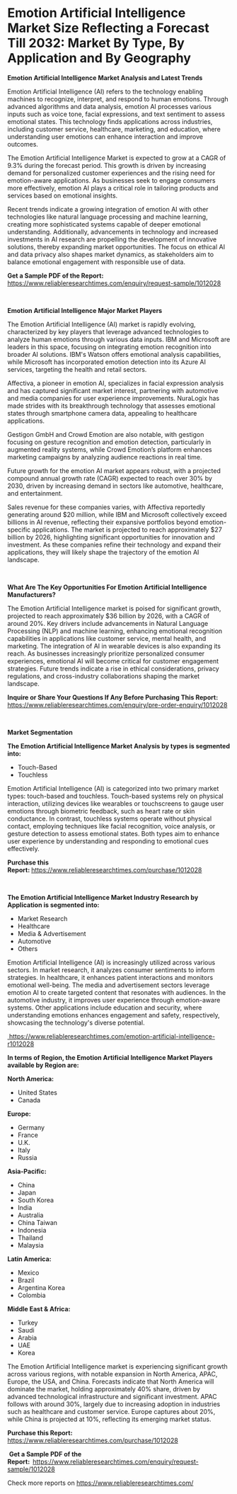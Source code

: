 <p><h1>Emotion Artificial Intelligence Market Size Reflecting a Forecast Till 2032: Market By Type, By Application and By Geography</h1></p><p><strong>Emotion Artificial Intelligence Market Analysis and Latest Trends</strong></p>
<p><p>Emotion Artificial Intelligence (AI) refers to the technology enabling machines to recognize, interpret, and respond to human emotions. Through advanced algorithms and data analysis, emotion AI processes various inputs such as voice tone, facial expressions, and text sentiment to assess emotional states. This technology finds applications across industries, including customer service, healthcare, marketing, and education, where understanding user emotions can enhance interaction and improve outcomes.</p><p>The Emotion Artificial Intelligence Market is expected to grow at a CAGR of 9.3% during the forecast period. This growth is driven by increasing demand for personalized customer experiences and the rising need for emotion-aware applications. As businesses seek to engage consumers more effectively, emotion AI plays a critical role in tailoring products and services based on emotional insights. </p><p>Recent trends indicate a growing integration of emotion AI with other technologies like natural language processing and machine learning, creating more sophisticated systems capable of deeper emotional understanding. Additionally, advancements in technology and increased investments in AI research are propelling the development of innovative solutions, thereby expanding market opportunities. The focus on ethical AI and data privacy also shapes market dynamics, as stakeholders aim to balance emotional engagement with responsible use of data.</p></p>
<p><strong>Get a Sample PDF of the Report:&nbsp;</strong> <a href="https://www.reliableresearchtimes.com/enquiry/request-sample/1012028?utm_campaign=2179&utm_medium=2&utm_source=Github&utm_content=ia&utm_term=06032025&utm_id=emotion-artificial-intelligence">https://www.reliableresearchtimes.com/enquiry/request-sample/1012028</a></p>
<p>&nbsp;</p>
<p><strong>Emotion Artificial Intelligence Major Market Players</strong></p>
<p><p>The Emotion Artificial Intelligence (AI) market is rapidly evolving, characterized by key players that leverage advanced technologies to analyze human emotions through various data inputs. IBM and Microsoft are leaders in this space, focusing on integrating emotion recognition into broader AI solutions. IBM's Watson offers emotional analysis capabilities, while Microsoft has incorporated emotion detection into its Azure AI services, targeting the health and retail sectors. </p><p>Affectiva, a pioneer in emotion AI, specializes in facial expression analysis and has captured significant market interest, partnering with automotive and media companies for user experience improvements. NuraLogix has made strides with its breakthrough technology that assesses emotional states through smartphone camera data, appealing to healthcare applications.</p><p>Gestigon GmbH and Crowd Emotion are also notable, with gestigon focusing on gesture recognition and emotion detection, particularly in augmented reality systems, while Crowd Emotion’s platform enhances marketing campaigns by analyzing audience reactions in real time.</p><p>Future growth for the emotion AI market appears robust, with a projected compound annual growth rate (CAGR) expected to reach over 30% by 2030, driven by increasing demand in sectors like automotive, healthcare, and entertainment. </p><p>Sales revenue for these companies varies, with Affectiva reportedly generating around $20 million, while IBM and Microsoft collectively exceed billions in AI revenue, reflecting their expansive portfolios beyond emotion-specific applications. The market is projected to reach approximately $27 billion by 2026, highlighting significant opportunities for innovation and investment. As these companies refine their technology and expand their applications, they will likely shape the trajectory of the emotion AI landscape.</p></p>
<p>&nbsp;</p>
<p><strong>What Are The Key Opportunities For Emotion Artificial Intelligence Manufacturers?</strong></p>
<p><p>The Emotion Artificial Intelligence market is poised for significant growth, projected to reach approximately $36 billion by 2026, with a CAGR of around 20%. Key drivers include advancements in Natural Language Processing (NLP) and machine learning, enhancing emotional recognition capabilities in applications like customer service, mental health, and marketing. The integration of AI in wearable devices is also expanding its reach. As businesses increasingly prioritize personalized consumer experiences, emotional AI will become critical for customer engagement strategies. Future trends indicate a rise in ethical considerations, privacy regulations, and cross-industry collaborations shaping the market landscape.</p></p>
<p><strong>Inquire or Share Your Questions If Any Before Purchasing This Report:</strong> <a href="https://www.reliableresearchtimes.com/enquiry/pre-order-enquiry/1012028?utm_campaign=2179&utm_medium=2&utm_source=Github&utm_content=ia&utm_term=06032025&utm_id=emotion-artificial-intelligence">https://www.reliableresearchtimes.com/enquiry/pre-order-enquiry/1012028</a></p>
<p>&nbsp;</p>
<p><strong>Market Segmentation</strong></p>
<p><strong>The Emotion Artificial Intelligence Market Analysis by types is segmented into:</strong></p>
<p><ul><li>Touch-Based</li><li>Touchless</li></ul></p>
<p><p>Emotion Artificial Intelligence (AI) is categorized into two primary market types: touch-based and touchless. Touch-based systems rely on physical interaction, utilizing devices like wearables or touchscreens to gauge user emotions through biometric feedback, such as heart rate or skin conductance. In contrast, touchless systems operate without physical contact, employing techniques like facial recognition, voice analysis, or gesture detection to assess emotional states. Both types aim to enhance user experience by understanding and responding to emotional cues effectively.</p></p>
<p><strong>Purchase this Report:&nbsp;</strong><a href="https://www.reliableresearchtimes.com/purchase/1012028?utm_campaign=2179&utm_medium=2&utm_source=Github&utm_content=ia&utm_term=06032025&utm_id=emotion-artificial-intelligence">https://www.reliableresearchtimes.com/purchase/1012028</a></p>
<p>&nbsp;</p>
<p><strong>The Emotion Artificial Intelligence Market Industry Research by Application is segmented into:</strong></p>
<p><ul><li>Market Research</li><li>Healthcare</li><li>Media & Advertisement</li><li>Automotive</li><li>Others</li></ul></p>
<p><p>Emotion Artificial Intelligence (AI) is increasingly utilized across various sectors. In market research, it analyzes consumer sentiments to inform strategies. In healthcare, it enhances patient interactions and monitors emotional well-being. The media and advertisement sectors leverage emotion AI to create targeted content that resonates with audiences. In the automotive industry, it improves user experience through emotion-aware systems. Other applications include education and security, where understanding emotions enhances engagement and safety, respectively, showcasing the technology's diverse potential.</p></p>
<p><a href="https://www.reliableresearchtimes.com/emotion-artificial-intelligence-r1012028?utm_campaign=2179&utm_medium=2&utm_source=Github&utm_content=ia&utm_term=06032025&utm_id=emotion-artificial-intelligence">&nbsp;https://www.reliableresearchtimes.com/emotion-artificial-intelligence-r1012028</a></p>
<p><strong>In terms of Region, the Emotion Artificial Intelligence Market Players available by Region are:</strong></p>
<p>
    <p> <strong> North America: </strong>
        <ul>
            <li>United States</li>
            <li>Canada</li>
        </ul>
        </p> 
    <p> <strong> Europe: </strong>
        <ul>
            <li>Germany</li>
            <li>France</li>
            <li>U.K.</li>
            <li>Italy</li>
            <li>Russia</li>
        </ul>
        </p> 
    <p> <strong> Asia-Pacific: </strong>
        <ul>
            <li>China</li>
            <li>Japan</li>
            <li>South Korea</li>
            <li>India</li>
            <li>Australia</li>
            <li>China Taiwan</li>
            <li>Indonesia</li>
            <li>Thailand</li>
            <li>Malaysia</li>
        </ul>
        </p> 
    <p> <strong> Latin America: </strong>
        <ul>
            <li>Mexico</li>
            <li>Brazil</li>
            <li>Argentina Korea</li>
            <li>Colombia</li>
        </ul>
        </p> 
    <p> <strong> Middle East & Africa: </strong>
        <ul>
            <li>Turkey</li>
            <li>Saudi</li>
            <li>Arabia</li>
            <li>UAE</li>
            <li>Korea</li>
        </ul>
    </p>
    </p>
<p><p>The Emotion Artificial Intelligence market is experiencing significant growth across various regions, with notable expansion in North America, APAC, Europe, the USA, and China. Forecasts indicate that North America will dominate the market, holding approximately 40% share, driven by advanced technological infrastructure and significant investment. APAC follows with around 30%, largely due to increasing adoption in industries such as healthcare and customer service. Europe captures about 20%, while China is projected at 10%, reflecting its emerging market status.</p></p>
<p><strong>Purchase this Report: </strong><a href="https://www.reliableresearchtimes.com/purchase/1012028?utm_campaign=2179&utm_medium=2&utm_source=Github&utm_content=ia&utm_term=06032025&utm_id=emotion-artificial-intelligence">https://www.reliableresearchtimes.com/purchase/1012028</a></p>
<p>&nbsp;<strong>Get a Sample PDF of the Report:&nbsp;&nbsp;</strong><a href="https://www.reliableresearchtimes.com/enquiry/request-sample/1012028?utm_campaign=2179&utm_medium=2&utm_source=Github&utm_content=ia&utm_term=06032025&utm_id=emotion-artificial-intelligence">https://www.reliableresearchtimes.com/enquiry/request-sample/1012028</a></p>
<p><strong></strong></p>
<p>Check more reports on <a href="https://www.reliableresearchtimes.com/?utm_campaign=2179&utm_medium=2&utm_source=Github&utm_content=ia&utm_term=06032025&utm_id=emotion-artificial-intelligence">https://www.reliableresearchtimes.com/</a></p>